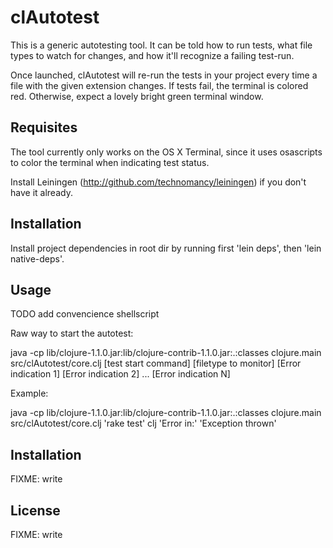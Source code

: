 # clAutotest

This is a generic autotesting tool. It can be told how to run tests, what file types to watch for changes, and how it'll recognize a failing test-run.

Once launched, clAutotest will re-run the tests in your project every time a file with the given extension changes. If tests fail, the terminal is colored red. Otherwise, expect a lovely bright green terminal window.


## Requisites

The tool currently only works on the OS X Terminal, since it uses osascripts to color the terminal when indicating test status.

Install Leiningen (http://github.com/technomancy/leiningen) if you
don't have it already.

## Installation

Install project dependencies in root dir by running first 'lein deps', then
'lein native-deps'.

## Usage

TODO add convencience shellscript

Raw way to start the autotest:

java -cp lib/clojure-1.1.0.jar:lib/clojure-contrib-1.1.0.jar:.:classes clojure.main src/clAutotest/core.clj [test start command] [filetype to monitor] [Error indication 1] [Error indication 2] ... [Error indication N]

Example:

java -cp lib/clojure-1.1.0.jar:lib/clojure-contrib-1.1.0.jar:.:classes clojure.main src/clAutotest/core.clj 'rake test' clj 'Error in:' 'Exception thrown'


## Installation

FIXME: write

## License

FIXME: write





